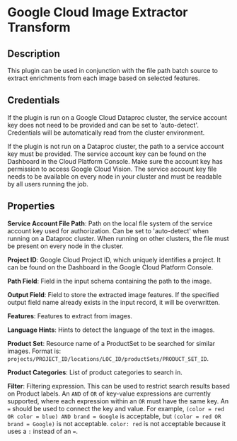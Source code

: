 # Google Cloud Image Extractor Transform

Description
-----------
This plugin can be used in conjunction with the file path batch source to extract enrichments from each image based
on selected features.

Credentials
-----------
If the plugin is run on a Google Cloud Dataproc cluster, the service account key does not need to be
provided and can be set to 'auto-detect'.
Credentials will be automatically read from the cluster environment.

If the plugin is not run on a Dataproc cluster, the path to a service account key must be provided.
The service account key can be found on the Dashboard in the Cloud Platform Console.
Make sure the account key has permission to access Google Cloud Vision.
The service account key file needs to be available on every node in your cluster and
must be readable by all users running the job.

Properties
----------

**Service Account File Path**: Path on the local file system of the service account key used for
authorization. Can be set to 'auto-detect' when running on a Dataproc cluster.
When running on other clusters, the file must be present on every node in the cluster.

**Project ID**: Google Cloud Project ID, which uniquely identifies a project. It can be found on the Dashboard in the
Google Cloud Platform Console.

**Path Field**: Field in the input schema containing the path to the image.

**Output Field**: Field to store the extracted image features. If the specified output field name already exists in the
input record, it will be overwritten.

**Features**: Features to extract from images.

**Language Hints**: Hints to detect the language of the text in the images.

**Product Set**: Resource name of a ProductSet to be searched for similar images. Format is: 
`projects/PROJECT_ID/locations/LOC_ID/productSets/PRODUCT_SET_ID`.

**Product Categories**: List of product categories to search in.

**Filter**: Filtering expression. This can be used to restrict search results based on Product labels. An `AND` of `OR`
of key-value expressions are currently supported, where each expression within an `OR` must have the same key.
An `=` should be used to connect the key and value. For example, `(color = red OR color = blue) AND brand = Google` is
acceptable, but `(color = red OR brand = Google)` is not acceptable. `color: red` is not acceptable because it uses a
`:` instead of an `=`.
